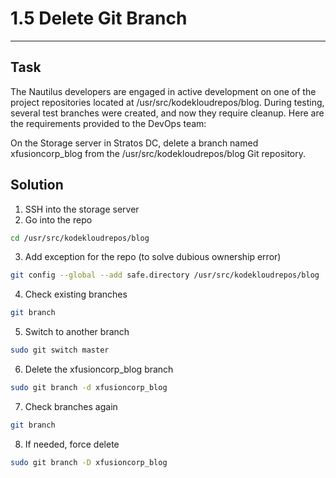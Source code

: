 # 1.5 Delete Git Branch
---
## Task
The Nautilus developers are engaged in active development on one of the project repositories located at /usr/src/kodekloudrepos/blog. During testing, several test branches were created, and now they require cleanup. Here are the requirements provided to the DevOps team:
  
On the Storage server in Stratos DC, delete a branch named xfusioncorp_blog from the /usr/src/kodekloudrepos/blog Git repository.
## Solution
1. SSH into the storage server
2. Go into the repo
```bash
cd /usr/src/kodekloudrepos/blog
```
3. Add exception for the repo (to solve dubious ownership error)
```bash
git config --global --add safe.directory /usr/src/kodekloudrepos/blog
```
4. Check existing branches
```bash
git branch
```
5. Switch to another branch
```bash
sudo git switch master
```
6. Delete the xfusioncorp_blog branch
```bash
sudo git branch -d xfusioncorp_blog
```
7. Check branches again
```bash
git branch
```
8. If needed, force delete
```bash
sudo git branch -D xfusioncorp_blog
```

